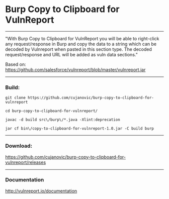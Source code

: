 # Burp Copy to Clipboard for VulnReport

***

"With Burp Copy to Clipboard for VulnReport you will be able to right-click any request/response in Burp and copy the data to a string which can be decoded by Vulnreport when pasted in this section type. The decoded request/response and URL will be added as vuln data sections."

Based on: https://github.com/salesforce/vulnreport/blob/master/vulnreport.jar

***

### Build:
`git clone https://github.com/cujanovic/burp-copy-to-clipboard-for-vulnreport`

`cd burp-copy-to-clipboard-for-vulnreport/`

`javac -d build src\/burp\/*.java -Xlint:deprecation`

`jar cf bin\/copy-to-clipboard-for-vulnreport-1.0.jar -C build burp`

***

### Download:

https://github.com/cujanovic/burp-copy-to-clipboard-for-vulnreport/releases

***

### Documentation
http://vulnreport.io/documentation
